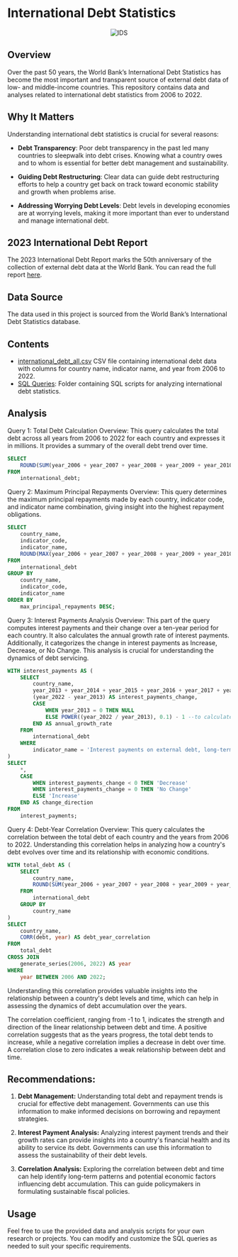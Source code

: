 # International Debt Statistics
<center>

![IDS](https://www.worldbank.org/content/dam/photos/780x439/2023/dec/IDR2023-DataBank-780x439-12-06-2023.png)

</center>

## Overview
Over the past 50 years, the World Bank’s International Debt Statistics has become the most important and transparent source of external debt data of low- and middle-income countries. This repository contains data and analyses related to international debt statistics from 2006 to 2022.

## Why It Matters
Understanding international debt statistics is crucial for several reasons:

- **Debt Transparency**: Poor debt transparency in the past led many countries to sleepwalk into debt crises. Knowing what a country owes and to whom is essential for better debt management and sustainability.
  
- **Guiding Debt Restructuring**: Clear data can guide debt restructuring efforts to help a country get back on track toward economic stability and growth when problems arise.
  
- **Addressing Worrying Debt Levels**: Debt levels in developing economies are at worrying levels, making it more important than ever to understand and manage international debt.

## 2023 International Debt Report
The 2023 International Debt Report marks the 50th anniversary of the collection of external debt data at the World Bank. You can read the full report [here](http://wrld.bg/KNyV50Qi2pf).

## Data Source
The data used in this project is sourced from the World Bank’s International Debt Statistics database.

## Contents
- [international_debt_all.csv](international_debt_all.csv) CSV file containing international debt data with columns for country name, indicator name, and year from 2006 to 2022.
- [SQL Queries](https://github.com/malvika-mall/Analysing_International_Debt_Statistics/tree/init_commit/SQL%20Queries): Folder containing SQL scripts for analyzing international debt statistics.

## Analysis
Query 1: Total Debt Calculation
Overview:
This query calculates the total debt across all years from 2006 to 2022 for each country and expresses it in millions. It provides a summary of the overall debt trend over time.
```sql
SELECT 
    ROUND(SUM(year_2006 + year_2007 + year_2008 + year_2009 + year_2010 + year_2011 + year_2012 + year_2013 + year_2014 + year_2015 + year_2016 + year_2017 + year_2018 + year_2019 + year_2020 + year_2021 + year_2022) / 1000000, 2) AS total_debt
FROM 
    international_debt;
```
Query 2: Maximum Principal Repayments
Overview:
This query determines the maximum principal repayments made by each country, indicator code, and indicator name combination, giving insight into the highest repayment obligations.
```sql
SELECT
    country_name,
    indicator_code,
    indicator_name,
    ROUND(MAX(year_2006 + year_2007 + year_2008 + year_2009 + year_2010 + year_2011 + year_2012 + year_2013 + year_2014 + year_2015 + year_2016 + year_2017 + year_2018 + year_2019 + year_2020 + year_2021 + year_2022) / 1000000, 2) AS max_principal_repayments
FROM
    international_debt
GROUP BY
    country_name,
    indicator_code,
    indicator_name
ORDER BY 
    max_principal_repayments DESC;
```
Query 3: Interest Payments Analysis
Overview:
This part of the query computes interest payments and their change over a ten-year period for each country. It also calculates the annual growth rate of interest payments. Additionally, it categorizes the change in interest payments as Increase, Decrease, or No Change. This analysis is crucial for understanding the dynamics of debt servicing.
```sql
WITH interest_payments AS (
    SELECT 
        country_name,
        year_2013 + year_2014 + year_2015 + year_2016 + year_2017 + year_2018 + year_2019 + year_2020 + year_2021 + year_2022 AS total_interest_payments,
        (year_2022 - year_2013) AS interest_payments_change,
        CASE
            WHEN year_2013 = 0 THEN NULL
            ELSE POWER((year_2022 / year_2013), 0.1) - 1 --to calculate the CAGR of the revenues over the 10 year period power 1/10=0.1 then to normalize we substract 1
        END AS annual_growth_rate
    FROM 
        international_debt
    WHERE 
        indicator_name = 'Interest payments on external debt, long-term (INT, current US$)'
)
SELECT 
    *,
    CASE
        WHEN interest_payments_change < 0 THEN 'Decrease'
        WHEN interest_payments_change = 0 THEN 'No Change'
        ELSE 'Increase'
    END AS change_direction
FROM 
    interest_payments;
```
Query 4: Debt-Year Correlation
Overview:
This query calculates the correlation between the total debt of each country and the years from 2006 to 2022. Understanding this correlation helps in analyzing how a country's debt evolves over time and its relationship with economic conditions.
```sql
WITH total_debt AS (
    SELECT 
        country_name,
        ROUND(SUM(year_2006 + year_2007 + year_2008 + year_2009 + year_2010 + year_2011 + year_2012 + year_2013 + year_2014 + year_2015 + year_2016 + year_2017 + year_2018 + year_2019 + year_2020 + year_2021 + year_2022) / 1000000, 2) AS debt
    FROM 
        international_debt
    GROUP BY 
        country_name
)
SELECT 
    country_name,
    CORR(debt, year) AS debt_year_correlation 
FROM 
    total_debt
CROSS JOIN 
    generate_series(2006, 2022) AS year
WHERE 
    year BETWEEN 2006 AND 2022;
```
Understanding this correlation provides valuable insights into the relationship between a country's debt levels and time, which can help in assessing the dynamics of debt accumulation over the years.

The correlation coefficient, ranging from -1 to 1, indicates the strength and direction of the linear relationship between debt and time. A positive correlation suggests that as the years progress, the total debt tends to increase, while a negative correlation implies a decrease in debt over time. A correlation close to zero indicates a weak relationship between debt and time.

## Recommendations:

1. **Debt Management:** Understanding total debt and repayment trends is crucial for effective debt management. Governments can use this information to make informed decisions on borrowing and repayment strategies.

2. **Interest Payment Analysis:** Analyzing interest payment trends and their growth rates can provide insights into a country's financial health and its ability to service its debt. Governments can use this information to assess the sustainability of their debt levels.

3. **Correlation Analysis:** Exploring the correlation between debt and time can help identify long-term patterns and potential economic factors influencing debt accumulation. This can guide policymakers in formulating sustainable fiscal policies.

## Usage
Feel free to use the provided data and analysis scripts for your own research or projects. You can modify and customize the SQL queries as needed to suit your specific requirements.

